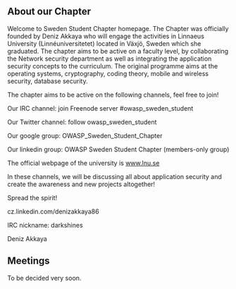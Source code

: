 ## About our Chapter

Welcome to Sweden Student Chapter homepage. The Chapter was officially
founded by Deniz Akkaya who will engage the activities in Linnaeus
University (Linnéuniversitetet) located in Växjö, Sweden which she
graduated. The chapter aims to be active on a faculty level, by
collaborating the Network security department as well as integrating the
application security concepts to the curriculum. The original programme
aims at the operating systems, cryptography, coding theory, mobile and
wireless security, database security.

The chapter aims to be active on the following channels, feel free to
join\!

Our IRC channel: join Freenode server \#owasp_sweden_student

Our Twitter channel: follow owasp_sweden_student

Our google group: OWASP_Sweden_Student_Chapter

Our linkedin group: OWASP Sweden Student Chapter (members-only group)

The official webpage of the university is www.lnu.se

In these channels, we will be discussing all about application security
and create the awareness and new projects altogether\!

Spread the spirit\!

cz.linkedin.com/denizakkaya86

IRC nickname: darkshines

Deniz Akkaya

## Meetings

To be decided very soon.
